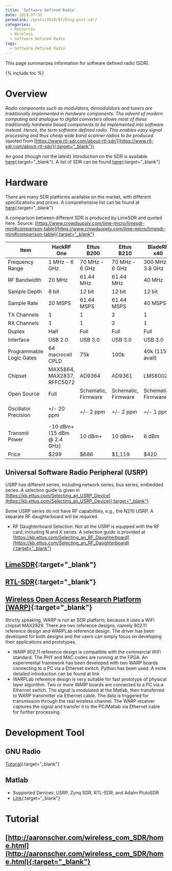 ```yaml
---
title: 'Software Defined Radio'
date: 2019-07-31
permalink: /posts/2019/07/blog-post-sdr/
categories:
  - Resources
  - Wireless  
  - Software Defined Radio
tags:
  - Software Defined Radio
---
```


This page summarizes information for software defined radio (SDR).

{% include toc %}

# Overview
*Radio components such as modulators, demodulators and tuners are traditionally implemented in hardware components. The advent of modern computing and analogue to digital converters allows most of these traditionally hardware based components to be implemented into software instead. Hence, the term software defined radio. This enables easy signal processing and thus cheap wide band scanner radios to be produced.* (quoted from [https://www.rtl-sdr.com/about-rtl-sdr/](https://www.rtl-sdr.com/about-rtl-sdr/){:target="_blank"})

An good (though not the latest) introduction on the SDR is available [here](http://www.taylorkillian.com/2013/08/sdr-showdown-hackrf-vs-bladerf-vs-usrp.html){:target="_blank"}. A list of SDR can be found [here](https://www.rtl-sdr.com/roundup-software-defined-radios/){:target="_blank"}

# Hardware
There are many SDR platforms available on the market, with different specifications and prices. A comprehensive list can be found at [here](https://wiki.gnuradio.org/index.php/Hardware){:target="_blank"}

A comparison between different SDR is produced by LimeSDR and quoted here. Source: [https://www.crowdsupply.com/lime-micro/limesdr-mini#comparison-table](https://www.crowdsupply.com/lime-micro/limesdr-mini#comparison-table){:target="_blank"}

| Item                     | HackRF One                  | Ettus B200          | Ettus B210          | BladeRF x40         | RTL-SDR          | LimeSDR                           | LimeSDR Mini                        |
|--------------------------|-----------------------------|---------------------|---------------------|---------------------|------------------|-----------------------------------|-------------------------------------|
| Frequency Range          | 1 MHz - 6 GHz               | 70 MHz - 6 GHz      | 70 MHz - 6 GHz      | 300 MHz - 3.8 GHz   | 22 MHz - 2.2 GHz | 100 kHz - 3.8 GHz                 | 10 MHz - 3.5 GHz                    |
| RF Bandwidth             | 20 MHz                      | 61.44 MHz           | 61.44 MHz           | 40 MHz              | 3.2 MHz          | 61.44 MHz                         | 30.72 MHz                           |
| Sample Depth             | 8 bit                       | 12 bit              | 12 bit              | 12 bit              | 8 bit            | 12 bit                            | 12 bit                              |
| Sample Rate              | 20 MSPS                     | 61.44 MSPS          | 61.44 MSPS          | 40 MSPS             | 3.2 MSPS         | 61.44 MSPS                        | 30.72MSPS                           |
| TX Channels              | 1                           | 1                   | 2                   | 1                   | 0                | 2                                 | 1                                   |
| RX Channels              | 1                           | 1                   | 2                   | 1                   | 1                | 2                                 | 1                                   |
| Duplex                   | Half                        | Full                | Full                | Full                | N/A              | Full                              | Full                                |
| Interface                | USB 2.0                     | USB 3.0             | USB 3.0             | USB 3.0             | USB 2.0          | USB 3.0                           | USB 3.0                             |
| Programmable Logic Gates | 64 macrocell CPLD           | 75k                 | 100k                | 40k (115k avail)    | N/A              | 40k                               | 16K                                 |
| Chipset                  | MAX5864, MAX2837, RFFC5072  | AD9364              | AD9361              | LMS6002M            | RTL2832U         | LMS7002M                          | LMS7002M                            |
| Open Source              | Full                        | Schematic, Firmware | Schematic, Firmware | Schematic, Firmware | No               | Full                              | Full                                |
| Oscillator Precision     | +/- 20 ppm                  | +/- 2 ppm           | +/- 2 ppm           | +/- 1 ppm           | ?                | +/-1 ppm initial, +/-4 ppm stable | +/- 1 ppm initial, +/- 4 ppm stable |
| Transmit Power           | -10 dBm+ (15 dBm @ 2.4 GHz) | 10 dBm+             | 10 dBm+             | 6 dBm               | N/A              | max 10 dBm (depending on freq.)   | max 10 dBm (depending on freq.)     |
| Price                    | $299                        | $686                | $1,119              | $420                | ~$10             | $299                              | $159                                |



## Universal Software Radio Peripheral (USRP)
USRP has different series, including network series, bus series, embedded series. A selection guide is given in [https://kb.ettus.com/Selecting_an_USRP_Device](https://kb.ettus.com/Selecting_an_USRP_Device){:target="_blank"}

Some USRP series do not have RF capabilities, e.g., the N210 USRP. A separate RF daughterboard will be required.
* RF Daughterboard Selection: Not all the USRP is equpped with the RF card, including N and X series. A selection guide is provided at [https://kb.ettus.com/Selecting_an_RF_Daughterboard](https://kb.ettus.com/Selecting_an_RF_Daughterboard){:target="_blank"}

## [LimeSDR](https://www.crowdsupply.com/lime-micro/limesdr){:target="_blank"}

## [RTL-SDR](https://www.rtl-sdr.com/about-rtl-sdr/){:target="_blank"}

## [Wireless Open Access Research Platform (WARP)](http://warpproject.org/trac){:target="_blank"}
Strictly speaking, WARP is not an SDR platform, because it uses a WiFi chipset MAX2829. There are two reference designs, namely 802.11 reference design and WARPLab reference design. The driver has been developed for both designs and the users can simply focus on developing their applications and prototypes.
* WARP 802.11 reference design is compatible with the commercial WiFi standard. The PHY and MAC codes are running at the FPGA. An experimental framework has been developed with two WARP boards connecting to a PC via a Ethernet switch. Python has been used. A more detailed introduction can be found at link
* WARPLab reference design is very suitable for fast prototype of physical layer algorithm. Two or more WARP boards are connected to a PC via a Ethernet switch.  The signal is modulated at the Matlab, then transferred to WARP transmitter via Ethernet cable. The data is triggered for transmission through the real wireless channel. The WARP receiver captures the signal and transfer it to the PC/Matlab via Ethernet cable for further processing.

# Development Tool

## GNU Radio
[Tutorial](https://wiki.gnuradio.org/index.php/Tutorials){:target="_blank"}

## Matlab
* Supported Devices: USRP, Zynq SDR, RTL-SDR, and Adalm PlutoSDR
* [Link](https://uk.mathworks.com/discovery/sdr.html){:target="_blank"}


# Tutorial
## [http://aaronscher.com/wireless_com_SDR/home.html](http://aaronscher.com/wireless_com_SDR/home.html){:target="_blank"}


